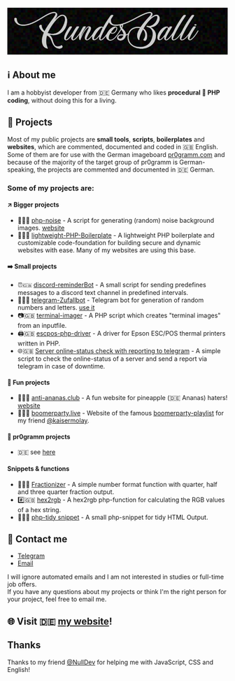 <p align="center"><img src="/header.png?raw=true" alt="RundesBalli"/></p>

## :information_source: About me
I am a hobbyist developer from :de: Germany who likes **procedural :elephant: PHP coding**, without doing this for a living.  

## :scroll: Projects
Most of my public projects are **small tools**, **scripts**, **boilerplates** and **websites**, which are commented, documented and coded in :uk: English. Some of them are for use with the German imageboard [pr0gramm.com](https://pr0gramm.com) and because of the majority of the target group of pr0gramm is German-speaking, the projects are commented and documented in :de: German.  

### Some of my projects are:

#### :arrow_upper_right: Bigger projects
- :milky_way::uk: [php-noise](https://github.com/RundesBalli/php-noise) - A script for generating (random) noise background images. [website](https://php-noise.com)
- :wrench::uk: [lightweight-PHP-Boilerplate](https://github.com/RundesBalli/lightweight-PHP-Boilerplate) - A lightweight PHP boilerplate and customizable code-foundation for building secure and dynamic websites with ease. Many of my websites are using this base.

#### :arrow_right: Small projects
- :alarm_clock::uk: [discord-reminderBot](https://github.com/RundesBalli/discord-reminderBot) - A small script for sending predefines messages to a discord text channel in predefined intervals.
- :game_die::de: [telegram-Zufallbot](https://github.com/RundesBalli/telegram-Zufallbot) - Telegram bot for generation of random numbers and letters. [use it](https://t.me/zufallbot)
- :camera::uk: [terminal-imager](https://github.com/RundesBalli/terminal-imager) - A PHP script which creates "terminal images" from an inputfile.
- :printer::uk: [escpos-php-driver](https://github.com/RundesBalli/escpos-php-driver) - A driver for Epson ESC/POS thermal printers written in PHP.
- :globe_with_meridians::uk: [Server online-status check with reporting to telegram](https://gist.github.com/RundesBalli/4bdcf555c78c17a7b917de31cd7b4df0) - A simple script to check the online-status of a server and send a report via telegram in case of downtime.

#### :clown_face: Fun projects
- :pineapple::de: [anti-ananas.club](https://github.com/RundesBalli/anti-ananas.club) - A fun website for pineapple (:de: Ananas) haters! [website](https://anti-ananas.club)
- :musical_note::de: [boomerparty.live](https://github.com/RundesBalli/boomerparty.live) - Website of the famous [boomerparty-playlist](https://boomerparty.live/) for my friend [@kaisermolay](https://github.com/kaisermolay).

#### :link: pr0gramm projects
- :de: see [here](https://github.com/RundesBalli?tab=repositories&q=pr0)

#### Snippets & functions
- :1234::uk: [Fractionizer](https://gist.github.com/RundesBalli/a987971322ce7122e223393901fd90ec) - A simple number format function with quarter, half and three quarter fraction output.
- :hash::uk: [hex2rgb](https://gist.github.com/RundesBalli/32f5491df25abb7fe0864e6447a26b75) - A hex2rgb php-function for calculating the RGB values of a hex string.
- :broom::uk: [php-tidy snippet](https://gist.github.com/RundesBalli/a5d20a8c92a9a004803980654e638cbb) - A small php-snippet for tidy HTML Output.

## :8ball: Contact me
- [Telegram](https://t.me/RundesBalli)
- [Email](mailto:GitHub@RundesBalli.com)

I will ignore automated emails and I am not interested in studies or full-time job offers.  
If you have any questions about my projects or think I'm the right person for your project, feel free to email me.

## :globe_with_meridians: Visit :de: [my website](https://RundesBalli.com)!

## Thanks
Thanks to my friend [@NullDev](https://github.com/NullDev) for helping me with JavaScript, CSS and English!  
